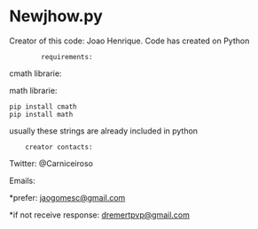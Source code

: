 # Newjhow.py
Creator of this code: Joao Henrique.
Code has created on Python


            requirements:
cmath librarie:

math librarie: 


    pip install cmath
    pip install math

usually these strings are already included in python

        creator contacts:

Twitter:
@Carniceiroso
   
   
   Emails:

*prefer: jaogomesc@gmail.com

*if not receive response: dremertpvp@gmail.com
    
    
